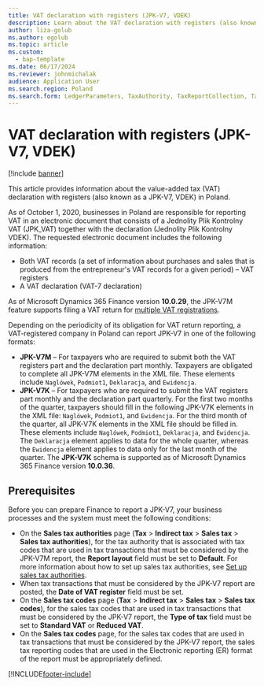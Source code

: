 ```yaml
---
title: VAT declaration with registers (JPK-V7, VDEK)
description: Learn about the VAT declaration with registers (also known as a JPK-V7, VDEK) in Poland, including definitions on JPK-V7 formats.
author: liza-golub
ms.author: egolub
ms.topic: article
ms.custom: 
  - bap-template
ms.date: 06/17/2024
ms.reviewer: johnmichalak
audience: Application User
ms.search.region: Poland
ms.search.form: LedgerParameters, TaxAuthority, TaxReportCollection, TaxTable
---
```


# VAT declaration with registers (JPK-V7, VDEK)

[!include [banner](../../includes/banner.md)]

This article provides information about the value-added tax (VAT) declaration with registers (also known as a JPK-V7, VDEK) in Poland.

As of October 1, 2020, businesses in Poland are responsible for reporting VAT in an electronic document that consists of a Jednolity Plik Kontrolny VAT (JPK_VAT) together with the declaration (Jednolity Plik Kontrolny VDEK). The requested electronic document includes the following information:

- Both VAT records (a set of information about purchases and sales that is produced from the entrepreneur's VAT records for a given period) – VAT registers
- A VAT declaration (VAT-7 declaration)

As of Microsoft Dynamics 365 Finance version **10.0.29**, the JPK-V7M feature supports filing a VAT return for [multiple VAT registrations](../global/emea-multiple-vat-registration-numbers.md).

Depending on the periodicity of its obligation for VAT return reporting, a VAT-registered company in Poland can report JPK-V7 in one of the following formats:

- **JPK-V7M** – For taxpayers who are required to submit both the VAT registers part and the declaration part monthly. Taxpayers are obligated to complete all JPK-V7M elements in the XML file. These elements include `Naglówek`, `Podmiot1`, `Deklaracja`, and `Ewidencja`.
- **JPK-V7K** – For taxpayers who are required to submit the VAT registers part monthly and the declaration part quarterly. For the first two months of the quarter, taxpayers should fill in the following JPK-V7K elements in the XML file: `Naglówek`, `Podmiot1`, and `Ewidencja`. For the third month of the quarter, all JPK-V7K elements in the XML file should be filled in. These elements include `Naglówek`, `Podmiot1`, `Deklaracja`, and `Ewidencja`. The `Deklaracja` element applies to data for the whole quarter, whereas the `Ewidencja` element applies to data only for the last month of the quarter. The **JPK-V7K** schema is supported as of Microsoft Dynamics 365 Finance version **10.0.36**.

## Prerequisites

Before you can prepare Finance to report a JPK-V7, your business processes and the system must meet the following conditions:

- On the **Sales tax authorities** page (**Tax** \> **Indirect tax** \> **Sales tax** \> **Sales tax authorities**), for the tax authority that is associated with tax codes that are used in tax transactions that must be considered by the JPK-V7M report, the **Report layout** field must be set to **Default**. For more information about how to set up sales tax authorities, see [Set up sales tax authorities](../../general-ledger/tasks/set-up-sales-tax-authorities.md).
- When tax transactions that must be considered by the JPK-V7 report are posted, the **Date of VAT register** field must be set.
- On the **Sales tax codes** page (**Tax** \> **Indirect tax** \> **Sales tax** \> **Sales tax codes**), for the sales tax codes that are used in tax transactions that must be considered by the JPK-V7 report, the **Type of tax** field must be set to **Standard VAT** or **Reduced VAT**.
- On the **Sales tax codes** page, for the sales tax codes that are used in tax transactions that must be considered by the JPK-V7 report, the sales tax reporting codes that are used in the Electronic reporting (ER) format of the report must be appropriately defined.

[!INCLUDE[footer-include](../../../includes/footer-banner.md)]
